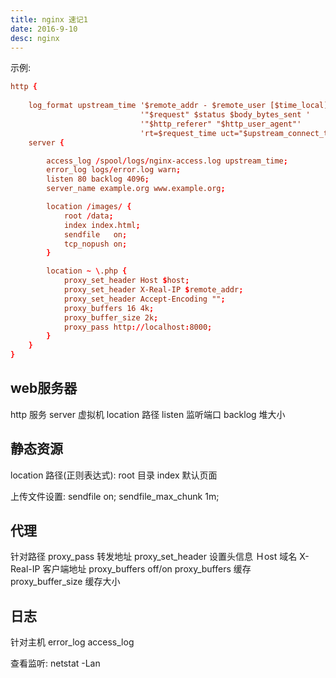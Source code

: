 ```yaml
---
title: nginx 速记1
date: 2016-9-10
desc: nginx
---
```


示例:
``` conf
http {
	
	log_format upstream_time '$remote_addr - $remote_user [$time_local] '
                             '"$request" $status $body_bytes_sent '
                             '"$http_referer" "$http_user_agent"'
                             'rt=$request_time uct="$upstream_connect_time" uht="$upstream_header_time" urt="$upstream_response_time"';
    server {

    	access_log /spool/logs/nginx-access.log upstream_time;
    	error_log logs/error.log warn;
		listen 80 backlog 4096;
		server_name example.org www.example.org;

		location /images/ {
        	root /data;
        	index index.html;
        	sendfile   on;
    		tcp_nopush on;
    	}

    	location ~ \.php {
    		proxy_set_header Host $host;
    		proxy_set_header X-Real-IP $remote_addr;
    		proxy_set_header Accept-Encoding "";
    		proxy_buffers 16 4k;
    		proxy_buffer_size 2k;
		    proxy_pass http://localhost:8000;
		}
    }
}

```

## web服务器


http 服务
server 虚拟机
location 路径
listen 监听端口 backlog 堆大小

## 静态资源

location 路径(正则表达式):
root 目录
index  默认页面

上传文件设置:
sendfile           on;
sendfile_max_chunk 1m;

## 代理

针对路径
proxy_pass 转发地址
proxy_set_header 设置头信息 
Ｈost 域名
X-Real-IP 客户端地址
proxy_buffers off/on
proxy_buffers 缓存
proxy_buffer_size 缓存大小

## 日志

针对主机
error_log
access_log

查看监听:
netstat -Lan